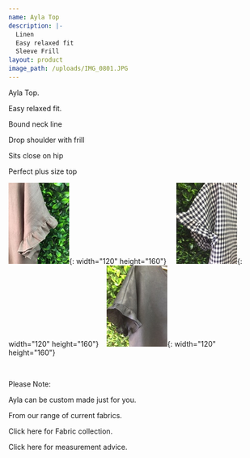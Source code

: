 ```yaml
---
name: Ayla Top
description: |-
  Linen
  Easy relaxed fit
  Sleeve Frill
layout: product
image_path: /uploads/IMG_0801.JPG
---
```


Ayla Top.&nbsp;

Easy relaxed fit.&nbsp;&nbsp;

Bound neck line&nbsp;&nbsp;

Drop shoulder with frill&nbsp;

Sits close on hip

Perfect plus size top

![](/uploads/img-0802---copy.JPG){: width="120" height="160"}&nbsp; &nbsp; &nbsp;![](/uploads/img-0855---copy.JPG){: width="120" height="160"}&nbsp; &nbsp;&nbsp;![](/uploads/img-0857---copy.JPG){: width="120" height="160"}&nbsp;&nbsp;

&nbsp;

Please Note:

Ayla can be custom made just for you.

From our range of current fabrics.

Click here for Fabric collection.

Click here for measurement advice.